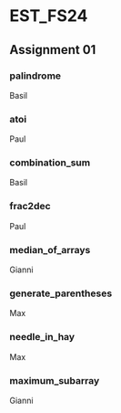 # EST_FS24
## Assignment 01
### palindrome
Basil
### atoi
Paul
### combination_sum
Basil
### frac2dec
Paul
### median_of_arrays
Gianni
### generate_parentheses
Max
### needle_in_hay
Max
### maximum_subarray
Gianni
